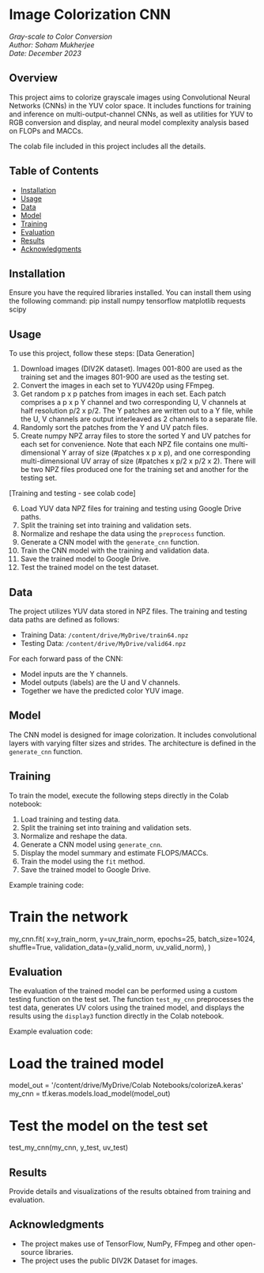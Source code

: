 # Image Colorization CNN
*Gray-scale to Color Conversion*  
*Author: Soham Mukherjee*  
*Date: December 2023*

## Overview
This project aims to colorize grayscale images using Convolutional Neural Networks (CNNs) in the YUV color space. It includes functions for training and inference on multi-output-channel CNNs, as well as utilities for YUV to RGB conversion and display, and neural model complexity analysis based on FLOPs and MACCs. 

The colab file included in this project includes all the details.

## Table of Contents
- [Installation](#installation)
- [Usage](#usage)
- [Data](#data)
- [Model](#model)
- [Training](#training)
- [Evaluation](#evaluation)
- [Results](#results)
- [Acknowledgments](#acknowledgments)

## Installation
Ensure you have the required libraries installed. You can install them using the following command:
pip install numpy tensorflow matplotlib requests scipy


## Usage
To use this project, follow these steps:
[Data Generation]
1. Download images (DIV2K dataset). Images 001-800 are used as the training set and the images 801-900 are used as the testing set.
2. Convert the images in each set to YUV420p using FFmpeg.
3. Get random p x p patches from images in each set. Each patch comprises a p x p Y channel and two corresponding U, V channels at half resolution p/2 x p/2. The Y patches are written out to a Y file, while the U, V channels are output interleaved as 2 channels to a separate file.
4. Randomly sort the patches from the Y and UV patch files.
5. Create numpy NPZ array files to store the sorted Y and UV patches for each set for convenience. Note that each NPZ file contains one multi-dimensional Y array of size (#patches x p x p), and one corresponding multi-dimensional UV array of size (#patches x p/2 x p/2 x 2). There will be two NPZ files produced one for the training set and another for the testing set.

[Training and testing - see colab code]

6. Load YUV data NPZ files for training and testing using Google Drive paths.
7. Split the training set into training and validation sets.
8. Normalize and reshape the data using the `preprocess` function.
9. Generate a CNN model with the `generate_cnn` function.
10. Train the CNN model with the training and validation data.
11. Save the trained model to Google Drive.
12. Test the trained model on the test dataset.

## Data
The project utilizes YUV data stored in NPZ files. The training and testing data paths are defined as follows:
- Training Data: `/content/drive/MyDrive/train64.npz`
- Testing Data: `/content/drive/MyDrive/valid64.npz`

For each forward pass of the CNN:
- Model inputs are the Y channels.
- Model outputs (labels) are the U and V channels.
- Together we have the predicted color YUV image.

## Model
The CNN model is designed for image colorization. It includes convolutional layers with varying filter sizes and strides. The architecture is defined in the `generate_cnn` function.

## Training
To train the model, execute the following steps directly in the Colab notebook:
1. Load training and testing data.
2. Split the training set into training and validation sets.
3. Normalize and reshape the data.
4. Generate a CNN model using `generate_cnn`.
5. Display the model summary and estimate FLOPS/MACCs.
6. Train the model using the `fit` method.
7. Save the trained model to Google Drive.

Example training code:
# Train the network
my_cnn.fit(
    x=y_train_norm,
    y=uv_train_norm,
    epochs=25,
    batch_size=1024,
    shuffle=True,
    validation_data=(y_valid_norm, uv_valid_norm),
)


## Evaluation
The evaluation of the trained model can be performed using a custom testing function on the test set. The function `test_my_cnn` preprocesses the test data, generates UV colors using the trained model, and displays the results using the `display3` function directly in the Colab notebook.

Example evaluation code:

# Load the trained model
model_out = '/content/drive/MyDrive/Colab Notebooks/colorizeA.keras'
my_cnn = tf.keras.models.load_model(model_out)

# Test the model on the test set
test_my_cnn(my_cnn, y_test, uv_test)


## Results
Provide details and visualizations of the results obtained from training and evaluation.

## Acknowledgments
- The project makes use of TensorFlow, NumPy, FFmpeg and other open-source libraries.
- The project uses the public DIV2K Dataset for images.
